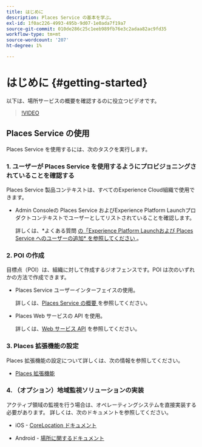 ```yaml
---
title: はじめに
description: Places Service の基本を学ぶ。
exl-id: 1f0ac226-4993-495b-9d07-1e0ada7f19a7
source-git-commit: 010de286c25c1eeb989fb76e3c2adaa82ac9fd35
workflow-type: tm+mt
source-wordcount: '207'
ht-degree: 1%

---
```


# はじめに {#getting-started}

以下は、場所サービスの概要を確認するのに役立つビデオです。

<!--
Test of different youtube link for exl
-->

>[!VIDEO](https://video.tv.adobe.com/v/3455113?captions=jpn)

## Places Service の使用

Places Service を使用するには、次のタスクを実行します。

### 1. ユーザーが Places Service を使用するようにプロビジョニングされていることを確認する

Places Service 製品コンテキストは、すべてのExperience Cloud組織で使用できます。

* Admin Consoleの Places Service およびExperience Platform Launchプロダクトコンテキストでユーザーとしてリストされていることを確認します。

  詳しくは、*よくある質問 [ の「Experience Platform Launchおよび Places Service へのユーザーの追加* を参照してください ](/help/places-gain-access.md)。


### 2. POI の作成

目標点（POI）は、組織に対して作成するジオフェンスです。POI は次のいずれかの方法で作成できます。

* Places Service ユーザーインターフェイスの使用。

  詳しくは、[Places Service の概要 ](/help/poi-mgmt-ui/poi-mgmt-ui-overview.md) を参照してください。

* Places Web サービスの API を使用。

  詳しくは、[Web サービス API](/help/web-service-api/places-web-services.md) を参照してください。


### 3. Places 拡張機能の設定

Places 拡張機能の設定について詳しくは、次の情報を参照してください。

* [Places 拡張機能](/help/places-ext-aep-sdks/places-extension/places-extension.md)

### 4. （オプション）地域監視ソリューションの実装

アクティブ領域の監視を行う場合は、オペレーティングシステムを直接実装する必要があります。 詳しくは、次のドキュメントを参照してください。

* iOS - [CoreLocation ドキュメント ](https://developer.apple.com/documentation/corelocation/monitoring_the_user_s_proximity_to_geographic_regions)

* Android - [ 場所に関するドキュメント ](https://developer.android.com/training/location/geofencing)